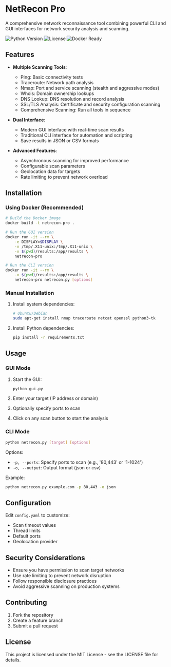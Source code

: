 # NetRecon Pro

A comprehensive network reconnaissance tool combining powerful CLI and GUI interfaces for network security analysis and scanning.

![Python Version](https://img.shields.io/badge/python-3.9%2B-blue)
![License](https://img.shields.io/badge/license-MIT-green)
![Docker Ready](https://img.shields.io/badge/docker-ready-blue)

## Features

- **Multiple Scanning Tools**:
  - Ping: Basic connectivity tests
  - Traceroute: Network path analysis
  - Nmap: Port and service scanning (stealth and aggressive modes)
  - Whois: Domain ownership lookups
  - DNS Lookup: DNS resolution and record analysis
  - SSL/TLS Analysis: Certificate and security configuration scanning
  - Comprehensive Scanning: Run all tools in sequence

- **Dual Interface**:
  - Modern GUI interface with real-time scan results
  - Traditional CLI interface for automation and scripting
  - Save results in JSON or CSV formats

- **Advanced Features**:
  - Asynchronous scanning for improved performance
  - Configurable scan parameters
  - Geolocation data for targets
  - Rate limiting to prevent network overload

## Installation

### Using Docker (Recommended)

```bash
# Build the Docker image
docker build -t netrecon-pro .

# Run the GUI version
docker run -it --rm \
    -e DISPLAY=$DISPLAY \
    -v /tmp/.X11-unix:/tmp/.X11-unix \
    -v $(pwd)/results:/app/results \
    netrecon-pro

# Run the CLI version
docker run -it --rm \
    -v $(pwd)/results:/app/results \
    netrecon-pro netrecon.py [options]
```

### Manual Installation

1. Install system dependencies:
   ```bash
   # Ubuntu/Debian
   sudo apt-get install nmap traceroute netcat openssl python3-tk
   ```

2. Install Python dependencies:
   ```bash
   pip install -r requirements.txt
   ```

## Usage

### GUI Mode

1. Start the GUI:
   ```bash
   python gui.py
   ```

2. Enter your target (IP address or domain)
3. Optionally specify ports to scan
4. Click on any scan button to start the analysis

### CLI Mode

```bash
python netrecon.py [target] [options]
```

Options:
- `-p, --ports`: Specify ports to scan (e.g., '80,443' or '1-1024')
- `-o, --output`: Output format (json or csv)

Example:
```bash
python netrecon.py example.com -p 80,443 -o json
```

## Configuration

Edit `config.yaml` to customize:
- Scan timeout values
- Thread limits
- Default ports
- Geolocation provider

## Security Considerations

- Ensure you have permission to scan target networks
- Use rate limiting to prevent network disruption
- Follow responsible disclosure practices
- Avoid aggressive scanning on production systems

## Contributing

1. Fork the repository
2. Create a feature branch
3. Submit a pull request

## License

This project is licensed under the MIT License - see the LICENSE file for details.
